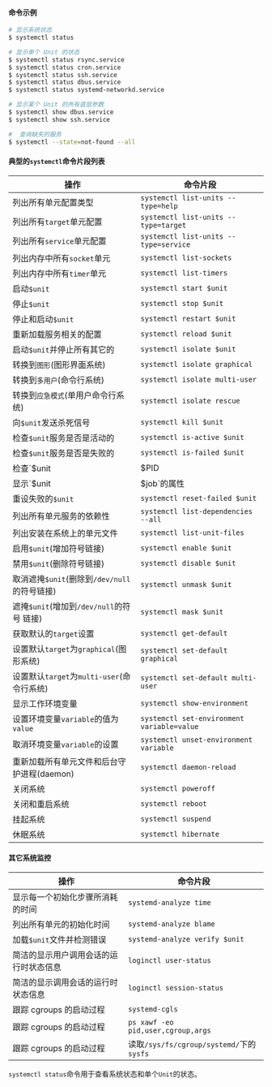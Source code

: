 #### 命令示例

```bash
# 显示系统状态
$ systemctl status

# 显示单个 Unit 的状态
$ systemctl status rsync.service
$ systemctl status cron.service
$ systemctl status ssh.service
$ systemctl status dbus.service
$ systemctl status systemd-networkd.service

# 显示某个 Unit 的所有底层参数
$ systemctl show dbus.service
$ systemctl show ssh.service

#  查询缺失的服务
$ systemctl --state=not-found --all
```

#### 典型的`systemctl`命令片段列表

| 操作                                         | 命令片段                                        |
| -------------------------------------------- | ----------------------------------------------- |
| 列出所有单元配置类型                         | `systemctl list-units --type=help`              |
| 列出所有`target`单元配置                     | `systemctl list-units --type=target`            |
| 列出所有`service`单元配置                    | `systemctl list-units --type=service`           |
| 列出内存中所有`socket`单元                   | `systemctl list-sockets`                        |
| 列出内存中所有`timer`单元                    | `systemctl list-timers`                         |
| 启动`$unit`                                  | `systemctl start $unit`                         |
| 停止`$unit`                                  | `systemctl stop $unit`                          |
| 停止和启动`$unit`                           | `systemctl restart $unit`                       |
| 重新加载服务相关的配置                       | `systemctl reload $unit`                        |
| 启动`$unit`并停止所有其它的                  | `systemctl isolate $unit`                       |
| 转换到`图形`(图形界面系统)                   | `systemctl isolate graphical`                   |
| 转换到`多用户`(命令行系统)                   | `systemctl isolate multi-user`                  |
| 转换到`应急模式`(单用户命令行系统)           | `systemctl isolate rescue`                      |
| 向`$unit`发送杀死信号                        | `systemctl kill $unit`                          |
| 检查`$unit`服务是否是活动的                  | `systemctl is-active $unit`                     |
| 检查`$unit`服务是否是失败的                  | `systemctl is-failed $unit`                     |
| 检查`$unit|$PID|$device`的状态             | `systemctl status $unit|$PID|$device` |
| 显示`$unit|$job`的属性                     | `systemctl show $unit|$job`                |
| 重设失败的`$unit`                            | `systemctl reset-failed $unit`                  |
| 列出所有单元服务的依赖性                     | `systemctl list-dependencies --all`             |
| 列出安装在系统上的单元文件                   | `systemctl list-unit-files`                     |
| 启用`$unit`(增加符号链接)                    | `systemctl enable $unit`                        |
| 禁用`$unit`(删除符号链接)                    | `systemctl disable $unit`                       |
| 取消遮掩`$unit`(删除到`/dev/null`的符号链接) | `systemctl unmask $unit`                        |
| 遮掩`$unit`(增加到`/dev/null`的符号 链接)    | `systemctl mask $unit`                          |
| 获取默认的`target`设置                       | `systemctl get-default`                         |
| 设置默认`target`为`graphical`(图形系统)      | `systemctl set-default graphical`               |
| 设置默认`target`为`multi-user`(命令行系统)   | `systemctl set-default multi-user`              |
| 显示工作环境变量                             | `systemctl show-environment`                    |
| 设置环境变量`variable`的值为`value`          | `systemctl set-environment variable=value`      |
| 取消环境变量`variable`的设置                 | `systemctl unset-environment variable`          |
| 重新加载所有单元文件和后台守护进程(daemon)   | `systemctl daemon-reload`                       |
| 关闭系统                                     | `systemctl poweroff`                            |
| 关闭和重启系统                               | `systemctl reboot`                              |
| 挂起系统                                     | `systemctl suspend`                             |
| 休眠系统                                     | `systemctl hibernate`                           |

#### 其它系统监控

| 操作                              | 命令片段                                 |
| --------------------------------- | -------------------------------------- |
| 显示每一个初始化步骤所消耗的时间       | `systemd-analyze time`                 |
| 列出所有单元的初始化时间              | `systemd-analyze blame`                |
| 加载`$unit`文件并检测错误            | `systemd-analyze verify $unit`         |
| 简洁的显示用户调用会话的运行时状态信息  | `loginctl user-status`                  |
| 简洁的显示调用会话的运行时状态信息     | `loginctl session-status`               |
| 跟踪 cgroups 的启动过程             | `systemd-cgls`                          |
| 跟踪 cgroups 的启动过程             | `ps xawf -eo pid,user,cgroup,args`      |
| 跟踪 cgroups 的启动过程             | 读取`/sys/fs/cgroup/systemd/`下的`sysfs`  |

`systemctl status`命令用于查看系统状态和单个`Unit`的状态。

